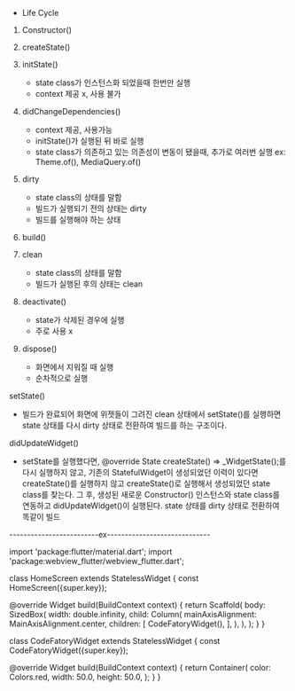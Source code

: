 - Life Cycle

1. Constructor()
2. createState()

3. initState()
    - state class가 인스턴스화 되었을때 한번만 실행
    - context 제공 x, 사용 불가
4. didChangeDependencies()
    - context 제공, 사용가능
    - initState()가 실행된 뒤 바로 실행
    - state class가 의존하고 있는 의존성이 변동이 됐을때, 추가로 여러번 실행
        ex: Theme.of(), MediaQuery.of()
5. dirty
    - state class의 상태를 말함
    - 빌드가 실행되기 전의 상태는 dirty
    - 빌드를 실행해야 하는 상태
6. build()
7. clean
    - state class의 상태를 말함
    - 빌드가 실행된 후의 상태는 clean
8. deactivate()
    - state가 삭제된 경우에 실행
    - 주로 사용 x
9. dispose()
    - 화면에서 지워질 때 실행
    - 순차적으로 실행

setState()
- 빌드가 완료되어 화면에 위젯들이 그려진 clean 상태에서 setState()를 실행하면 state 상태를 다시 dirty 상태로 전환하여 빌드를 하는 구조이다.

didUpdateWidget()
- setState를 실행했다면, 
@override
State<widget> createState() => _WidgetState();를 다시 실행하지 않고,
기존의 StatefulWidget이 생성되었던 이력이 있다면 createState()를 실행하지 않고 createState()로 실행해서 생성되었던 state class를 찾는다.
그 후, 생성된 새로운 Constructor() 인스턴스와 state class를 연동하고 didUpdateWidget()이 실행된다.
state 상태를 dirty 상태로 전환하여 똑같이 빌드

-------------------------ex-----------------------------

import 'package:flutter/material.dart';
import 'package:webview_flutter/webview_flutter.dart';

class HomeScreen extends StatelessWidget {
  const HomeScreen({super.key});

  @override
  Widget build(BuildContext context) {
    return Scaffold(
      body: SizedBox(
        width: double.infinity,
        child: Column(
          mainAxisAlignment: MainAxisAlignment.center,
          children: [
            CodeFatoryWidget(),
          ],
        ),
      ),
    );
  }
}

class CodeFatoryWidget extends StatelessWidget {
  const CodeFatoryWidget({super.key});

  @override
  Widget build(BuildContext context) {
    return Container(
      color: Colors.red,
      width: 50.0,
      height: 50.0,
    );
  }
}